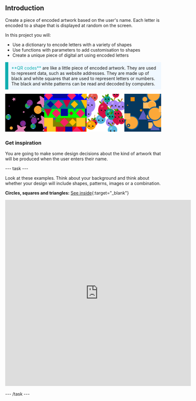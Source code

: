 ## Introduction

Create a piece of encoded artwork based on the user's name. Each letter is encoded to a shape that is displayed at random on the screen.

In this project you will:
+ Use a dictionary to encode letters with a variety of shapes
+ Use functions with parameters to add customisation to shapes
+ Create a unique piece of digital art using encoded letters

<p style="border-left: solid; border-width:10px; border-color: #0faeb0; background-color: aliceblue; padding: 10px;">
<span style="color: #0faeb0">**QR codes**</span> are like a little piece of encoded artwork. They are used to represent data, such as website addresses. They are made up of black and white squares that are used to represent letters or numbers. The black and white patterns can be read and decoded by computers.   
</p>

![A selection of screenshots take of the example encoded art projects that can be accessed in the tasks below.](images/example-projects.png)

### Get inspiration

You are going to make some design decisions about the kind of artwork that will be produced when the user enters their name. 

--- task ---

Look at these examples. Think about your background and think about whether your design will include shapes, patterns, images or a combination. 

**Circles, squares and triangles:** [See inside](https://trinket.io/python/e9898dc6c0){:target="_blank"}

<div class="trinket">
<iframe src="https://trinket.io/embed/python/e9898dc6c0?outputOnly=true&runOption=run" width="600" height="600" frameborder="0" marginwidth="0" marginheight="0" allowfullscreen></iframe>
</div>
</div>




--- /task ---


